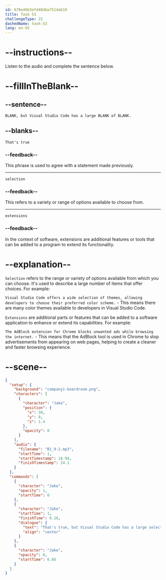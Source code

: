 ```yaml
---
id: 678e46b3efd48dba751da619
title: Task 53
challengeType: 22
dashedName: task-53
lang: en-US
---
```


<!-- (audio) Jake: That's true, but Visual Studio Code has a large selection of extensions. -->

# --instructions--

Listen to the audio and complete the sentence below.

# --fillInTheBlank--

## --sentence--

`BLANK, but Visual Studio Code has a large BLANK of BLANK.`

## --blanks--

`That's true`

### --feedback--

This phrase is used to agree with a statement made previously.

---

`selection`

### --feedback--

This refers to a variety or range of options available to choose from.

---

`extensions`

### --feedback--

In the context of software, extensions are additional features or tools that can be added to a program to extend its functionality.

# --explanation--

`Selection` refers to the range or variety of options available from which you can choose. It's used to describe a large number of items that offer choices. For example:

`Visual Studio Code offers a wide selection of themes, allowing developers to choose their preferred color scheme.` - This means there are many color themes available to developers in Visual Studio Code.

`Extensions` are additional parts or features that can be added to a software application to enhance or extend its capabilities. For example:

`The AdBlock extension for Chrome blocks unwanted ads while browsing the internet.` - This means that the AdBlock tool is used in Chrome to stop advertisements from appearing on web pages, helping to create a cleaner and faster browsing experience.

# --scene--

```json
{
  "setup": {
    "background": "company1-boardroom.png",
    "characters": [
      {
        "character": "Jake",
        "position": {
          "x": 50,
          "y": 0,
          "z": 1.4
        },
        "opacity": 0
      }
    ],
    "audio": {
      "filename": "B1_9-2.mp3",
      "startTime": 1,
      "startTimestamp": 18.94,
      "finishTimestamp": 24.1
    }
  },
  "commands": [
    {
      "character": "Jake",
      "opacity": 1,
      "startTime": 0
    },
    {
      "character": "Jake",
      "startTime": 1,
      "finishTime": 6.16,
      "dialogue": {
        "text": "That's true, but Visual Studio Code has a large selection of extensions.",
        "align": "center"
      }
    },
    {
      "character": "Jake",
      "opacity": 0,
      "startTime": 6.66
    }
  ]
}
```
